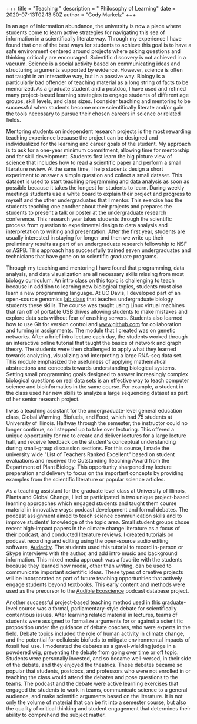 +++
title = "Teaching  "
description = "  Philosophy of Learning"
date = 2020-07-13T02:13:50Z
author = "Cody Markelz"
+++


In an age of information abundance, the university is now a place where students come to learn active strategies for navigating this sea of information in a scientifically literate way. Through my experience I have found that one of the best ways for students to achieve this goal is to have a safe environment centered around projects where asking questions and thinking critically are encouraged. Scientific discovery is not achieved in a vacuum. Science is a social activity based on communicating ideas and structuring arguments supported by evidence. However, science is often not taught in an interactive way, but in a passive way. Biology is a particularly bad offender of teaching material as a long string of facts to be memorized. As a graduate student and a postdoc, I have used and refined many project-based learning strategies to engage students of different age groups, skill levels, and class sizes. I consider teaching and mentoring to be successful when students become more scientifically literate and/or gain the tools necessary to pursue their chosen careers in science or related fields.


Mentoring students on independent research projects is the most rewarding teaching experience because the project can be designed and individualized for the learning and career goals of the student. My approach is to ask for a one-year minimum commitment, allowing time for mentorship and for skill development. Students first learn the big picture view of science that includes how to read a scientific paper and perform a small literature review. At the same time, I help students design a short experiment to answer a simple question and collect a small dataset. This dataset is used to start teaching programming and data analysis as soon as possible because it takes the longest for students to learn. During weekly meetings students use a white board to explain their project and progress to myself and the other undergraduates that I mentor. This exercise has the students teaching one another about their projects and prepares the students to present a talk or poster at the undergraduate research conference. This research year takes students through the scientific process from question to experimental design to data analysis and interpretation to writing and presentation. After the first year, students are usually interested in staying for longer and then we write up their preliminary results as part of an undergraduate research fellowship to NSF or ASPB. This approach has successfully trained seven undergraduates and technicians that have gone on to scientific graduate programs.


Through my teaching and mentoring I have found that programming, data analysis, and data visualization are all necessary skills missing from most biology curriculum. An intro class on this topic is challenging to teach because in addition to learning new biological topics, students must also learn a new programming language. At UC Davis, I developed part of an open-source genomics [lab class](http://jnmaloof.github.io/BIS180L_web/labs/) that teaches undergraduate biology students these skills. The course was taught using Linux virtual machines that ran off of portable USB drives allowing students to make mistakes and explore data sets without fear of crashing servers. Students also learned how to use Git for version control and www.github.com for collaboration and turning in assignments. The module that I created was on genetic networks. After a brief intro lecture each day, the students worked through an interactive online tutorial that taught the basics of network and graph theory. The students were then challenged to apply what they learned towards analyzing, visualizing and interpreting a large RNA-seq data set. This module emphasized the usefulness of applying mathematical abstractions and concepts towards understanding biological systems. Setting small programming goals designed to answer increasingly complex biological questions on real data sets is an effective way to teach computer science and bioinformatics in the same course. For example, a student in the class used her new skills to analyze a large sequencing dataset as part of her senior research project.


I was a teaching assistant for the undergraduate-level general education class, Global Warming, Biofuels, and Food, which had 75 students at University of Illinois. Halfway through the semester, the instructor could no longer continue, so I stepped up to take over lecturing. This offered a unique opportunity for me to create and deliver lectures for a large lecture hall, and receive feedback on the student's conceptual understanding during small-group discussion sections. For this course, I made the university wide "List of Teachers Ranked Excellent" based on student evaluations and received the Outstanding Teaching Award from the Department of Plant Biology. This opportunity sharpened my lecture preparation and delivery to focus on the important concepts by providing examples from the scientific literature or popular science articles.


As a teaching assistant for the graduate level class at University of Illinois, Plants and Global Change, I led or participated in two unique project-based learning approaches which engaged students and taught them course material in innovative ways: podcast development and formal debates. The podcast assignment aimed to teach science communication skills and to improve students’ knowledge of the topic area. Small student groups chose recent high-impact papers in the climate change literature as a focus of their podcast, and conducted literature reviews. I created tutorials on podcast recording and editing using the open-source audio editing software, [Audacity](https://www.audacityteam.org/). The students used this tutorial to record in-person or Skype interviews with the author, and add intro music and background information. This mixed media approach was a favorite with the students because they learned how media, other than writing, can be used to communicate important scientific ideas.  These types of creative projects will be incorporated as part of future teaching opportunities that actively engage students beyond textbooks. This early content and methods were used as the precursor to the [Audible Ecoscience](https://audibleecoscience.org/) podcast database project.


Another successful project-based teaching method used in this graduate-level course was a formal, parliamentary-style debate for scientifically contentious issues. After learning related material in lectures, teams of students were assigned to formalize arguments for or against a scientific proposition under the guidance of debate coaches, who were experts in the field. Debate topics included the role of human activity in climate change, and the potential for cellulosic biofuels to mitigate environmental impacts of fossil fuel use. I moderated the debates as a gavel-wielding judge in a powdered wig, preventing the debate from going over time or off topic. Students were personally invested, and so became well-versed, in their side of the debate, and they enjoyed the theatrics. These debates became so popular that students, postdocs, and professors who were not enrolled in or teaching the class would attend the debates and pose questions to the teams. The podcast and the debate were active learning exercises that engaged the students to work in teams, communicate science to a general audience, and make scientific arguments based on the literature.  It is not only the volume of material that can be fit into a semester course, but also the quality of critical thinking and student engagement that determines their ability to comprehend the subject matter.
